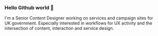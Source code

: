 ### Hello Github world 👋

I'm a Senior Content Designer working on services and campaign sites for UK government. Especially interested in workflows for UX activity and the intersection of content, interaction and service design.


